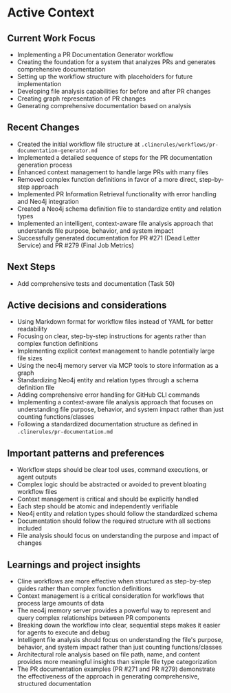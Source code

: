 # Active Context

## Current Work Focus
- Implementing a PR Documentation Generator workflow
- Creating the foundation for a system that analyzes PRs and generates comprehensive documentation
- Setting up the workflow structure with placeholders for future implementation
- Developing file analysis capabilities for before and after PR changes
- Creating graph representation of PR changes
- Generating comprehensive documentation based on analysis

## Recent Changes
- Created the initial workflow file structure at `.clinerules/workflows/pr-documentation-generator.md`
- Implemented a detailed sequence of steps for the PR documentation generation process
- Enhanced context management to handle large PRs with many files
- Removed complex function definitions in favor of a more direct, step-by-step approach
- Implemented PR Information Retrieval functionality with error handling and Neo4j integration
- Created a Neo4j schema definition file to standardize entity and relation types
- Implemented an intelligent, context-aware file analysis approach that understands file purpose, behavior, and system impact
- Successfully generated documentation for PR #271 (Dead Letter Service) and PR #279 (Final Job Metrics)

## Next Steps
- Add comprehensive tests and documentation (Task 50)

## Active decisions and considerations
- Using Markdown format for workflow files instead of YAML for better readability
- Focusing on clear, step-by-step instructions for agents rather than complex function definitions
- Implementing explicit context management to handle potentially large file sizes
- Using the neo4j memory server via MCP tools to store information as a graph
- Standardizing Neo4j entity and relation types through a schema definition file
- Adding comprehensive error handling for GitHub CLI commands
- Implementing a context-aware file analysis approach that focuses on understanding file purpose, behavior, and system impact rather than just counting functions/classes
- Following a standardized documentation structure as defined in `.clinerules/pr-documentation.md`

## Important patterns and preferences
- Workflow steps should be clear tool uses, command executions, or agent outputs
- Complex logic should be abstracted or avoided to prevent bloating workflow files
- Context management is critical and should be explicitly handled
- Each step should be atomic and independently verifiable
- Neo4j entity and relation types should follow the standardized schema
- Documentation should follow the required structure with all sections included
- File analysis should focus on understanding the purpose and impact of changes

## Learnings and project insights
- Cline workflows are more effective when structured as step-by-step guides rather than complex function definitions
- Context management is a critical consideration for workflows that process large amounts of data
- The neo4j memory server provides a powerful way to represent and query complex relationships between PR components
- Breaking down the workflow into clear, sequential steps makes it easier for agents to execute and debug
- Intelligent file analysis should focus on understanding the file's purpose, behavior, and system impact rather than just counting functions/classes
- Architectural role analysis based on file path, name, and content provides more meaningful insights than simple file type categorization
- The PR documentation examples (PR #271 and PR #279) demonstrate the effectiveness of the approach in generating comprehensive, structured documentation
